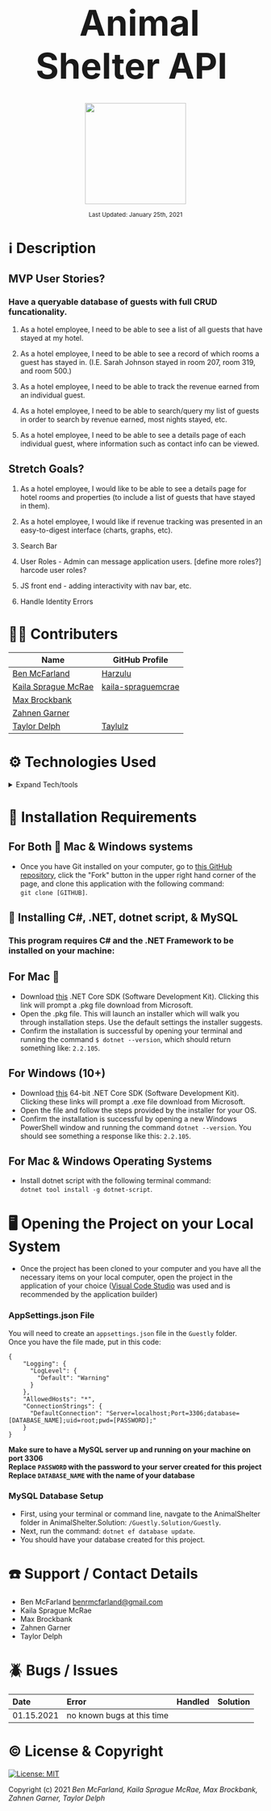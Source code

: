 <br>
<p align="center">
  <b style="margin-left: 1rem; margin-right: 1rem; font-size: 5em">Animal Shelter API</b>
</p>

<p align="center">
    <br>
    <a href="https://github.com/Harzulu">
        <img src="https://avatars3.githubusercontent.com/u/55816973?s=460&u=46b7375105009121ce5ce53643553fef0ba2be14&v=4" width="200px" height="auto">
    </a>
</p>

<p align="center">
  <small>Last Updated: January 25th, 2021</small>
</p>

# ℹ️ Description



## MVP User Stories?
### Have a queryable database of guests with full CRUD funcationality.

1. As a hotel employee, I need to be able to see a list of all guests that have stayed at my hotel.

2. As a hotel employee, I need to be able to see a record of which rooms a guest has stayed in. (I.E. Sarah Johnson stayed in room 207, room 319, and room 500.)

3. As a hotel employee, I need to be able to track the revenue earned from an individual guest.

4. As a hotel employee, I need to be able to search/query my list of guests in order to search by revenue earned, most nights stayed, etc.

5. As a hotel employee, I need to be able to see a details page of each individual guest, where information such as contact info can be viewed.


## Stretch Goals?

1. As a hotel employee, I would like to be able to see a details page for hotel rooms and properties (to include a list of guests that have stayed in them).

2. As a hotel employee, I would like if revenue tracking was presented in an easy-to-digest interface (charts, graphs, etc).

3. Search Bar

4. User Roles - Admin can message application users. [define more roles?] harcode user roles?

5. JS front end - adding interactivity with nav bar, etc. 

6. Handle Identity Errors 


# 🧑‍💻 Contributers

| Name | GitHub Profile |
|------|----------------|
|[Ben McFarland](https://www.linkedin.com/in/benjamin-mcf/)|[Harzulu](https://github.com/harzulu)|
|[Kaila Sprague McRae](https://www.linkedin.com/in/kaila-sprague-mcrae/)|[kaila-spraguemcrae](https://github.com/kaila-spraguemcrae)|
| [Max Brockbank]() | []() |
| [Zahnen Garner]() | []() |
| [Taylor Delph](https://www.linkedin.com/in/taylordelph/) | [Taylulz](https://github.com/taylulz) |

# ⚙️ Technologies Used

<details>
  <summary>Expand Tech/tools</summary>

* <a href="https://code.visualstudio.com/">Microsoft Visual Studio Code</a>
* <a href="https://github.com/">Git/GitHub</a>
* <a href="https://docs.microsoft.com/en-us/dotnet/csharp/">C#</a>
* <a href="https://dotnet.microsoft.com/download">.NET Core</a>
* <a href="https://repl.it/languages/csharp">REPL</a>
* <a href="https://docs.microsoft.com/en-us/aspnet/mvc/overview/getting-started/introduction/getting-started">ASP.NET MVC</a>
* <a href="https://developer.mozilla.org/en-US/docs/Learn/CSS">CSS</a>
* <a href="https://getbootstrap.com/">Bootstrap</a>
* <a href="https://docs.microsoft.com/en-us/ef/core/">EF Core</a>
* <a href="https://www.mysql.com/">MySQL/My SQL Workbench</a>
* <a href="postman.com">Postman</a>
* <a href="https://swagger.io/tools/swagger-ui/">Swagger/Swagbuckle</a>

</details>

# 💾 Installation Requirements

## For Both  Mac & Windows systems

* Once you have Git installed on your computer, go to <a href="">this GitHub repository</a>, click the "Fork" button in the upper right hand corner of the page, and clone this application with the following command:
<br> `git clone [GITHUB]`.

## 📁 Installing C#, .NET, dotnet script, & MySQL

### **This program requires C# and the .NET Framework to be installed on your machine:**

## For Mac 
 * Download <a href="https://dotnet.microsoft.com/download/thank-you/dotnet-sdk-2.2.106-macos-x64-installer">this</a> .NET Core SDK (Software Development Kit). Clicking this link will prompt a .pkg file download from Microsoft.
* Open the .pkg file. This will launch an installer which will walk you through installation steps. Use the default settings the installer suggests.
* Confirm the installation is successful by opening your terminal and running the command `$ dotnet --version`, which should return something like: `2.2.105`. 

## For Windows (10+)

* Download <a href="https://dotnet.microsoft.com/download/thank-you/dotnet-sdk-2.2.203-windows-x64-installer">this</a> 64-bit .NET Core SDK (Software Development Kit). Clicking these links will prompt a .exe file download from Microsoft.
* Open the file and follow the steps provided by the installer for your OS.
* Confirm the installation is successful by opening a new Windows PowerShell window and running the command `dotnet --version`. You should see something a response like this: `2.2.105`.

## For Mac & Windows Operating Systems

* Install dotnet script with the following terminal command:
<br> `dotnet tool install -g dotnet-script`.

# 🖥️ Opening the Project on your Local System

* Once the project has been cloned to your computer and you have all the necessary items on your local computer, open the project in the application of your choice (<a href="https://code.visualstudio.com/">Visual Code Studio</a> was used and is recommended by the application builder)

### AppSettings.json File

You will need to create an `appsettings.json` file in the `Guestly` folder. <br>
Once you have the file made, put in this code: <br>
```
{
    "Logging": {
      "LogLevel": {
        "Default": "Warning"
      }
    },
    "AllowedHosts": "*",
    "ConnectionStrings": {
      "DefaultConnection": "Server=localhost;Port=3306;database=[DATABASE_NAME];uid=root;pwd=[PASSWORD];"
    }
}
```
**Make sure to have a MySQL server up and running on your machine on port 3306** <br>
**Replace `PASSWORD` with the password to your server created for this project**
**Replace `DATABASE_NAME` with the name of your database**

### MySQL Database Setup

* First, using your terminal or command line, navgate to the AnimalShelter folder in AnimalShelter.Solution: `/Guestly.Solution/Guestly`.
* Next, run the command: `dotnet ef database update`.
* You should have your database created for this project.

# ☎️ Support / Contact Details

* Ben McFarland benrmcfarland@gmail.com
* Kaila Sprague McRae
* Max Brockbank
* Zahnen Garner
* Taylor Delph

# 🪲 Bugs / Issues

| Date | Error | Handled | Solution |
| :------------- | :------------- | :------------- | :------------- |
| 01.15.2021 | no known bugs at this time | |  |


# ©️ License & Copyright

[![License: MIT](https://img.shields.io/badge/License-MIT-yellow.svg)](https://opensource.org/licenses/MIT)

Copyright (c) 2021 *_Ben McFarland, Kaila Sprague McRae, Max Brockbank, Zahnen Garner, Taylor Delph_*
